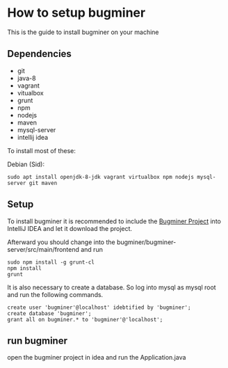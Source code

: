 # How to setup bugminer

This is the guide to install bugminer on your machine

## Dependencies

-	git
-	java-8
-	vagrant
-	vitualbox
-	grunt
-	npm
-	nodejs
-	maven
-	mysql-server
-	intellij idea

To install most of these:

Debian (Sid):

	sudo apt install openjdk-8-jdk vagrant virtualbox npm nodejs mysql-server git maven

## Setup

To install bugminer it is recommended to include the [Bugminer
Project](https://gihtub.com/bugminer/bugminer/) into IntelliJ IDEA and let it
download the project.

Afterward you should change into the bugminer/bugminer-server/src/main/frontend
and run

	sudo npm install -g grunt-cl
	npm install
	grunt

It is also necessary to create a database. So log into mysql as mysql root and
run the following commands.

	create user 'bugminer'@localhost' idebtified by 'bugminer';
	create database 'bugminer';
	grant all on bugminer.* to 'bugminer'@'localhost';

## run bugminer
open the bugminer project in idea and run the Application.java
